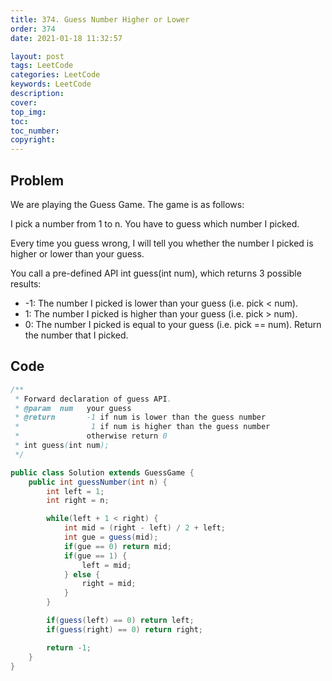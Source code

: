 ```yaml
---
title: 374. Guess Number Higher or Lower
order: 374
date: 2021-01-18 11:32:57

layout: post
tags: LeetCode
categories: LeetCode
keywords: LeetCode
description:
cover:
top_img:
toc:
toc_number:
copyright:
---
```


## Problem

We are playing the Guess Game. The game is as follows:

I pick a number from 1 to n. You have to guess which number I picked.

Every time you guess wrong, I will tell you whether the number I picked is higher or lower than your guess.

You call a pre-defined API int guess(int num), which returns 3 possible results:

- -1: The number I picked is lower than your guess (i.e. pick < num).
- 1: The number I picked is higher than your guess (i.e. pick > num).
- 0: The number I picked is equal to your guess (i.e. pick == num).
  Return the number that I picked.

## Code

```java
/**
 * Forward declaration of guess API.
 * @param  num   your guess
 * @return 	     -1 if num is lower than the guess number
 *			      1 if num is higher than the guess number
 *               otherwise return 0
 * int guess(int num);
 */

public class Solution extends GuessGame {
    public int guessNumber(int n) {
        int left = 1;
        int right = n;

        while(left + 1 < right) {
            int mid = (right - left) / 2 + left;
            int gue = guess(mid);
            if(gue == 0) return mid;
            if(gue == 1) {
                left = mid;
            } else {
                right = mid;
            }
        }

        if(guess(left) == 0) return left;
        if(guess(right) == 0) return right;

        return -1;
    }
}
```
